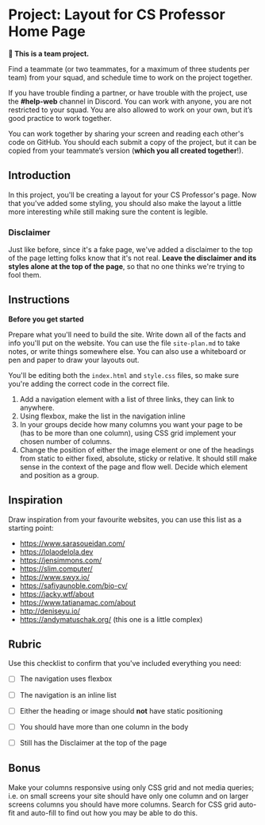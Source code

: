 # Project: Layout for CS Professor Home Page

<aside>

**👥 This is a team project.**

Find a teammate (or two teammates, for a maximum of three students per team) from your squad, and schedule time to work on the project together.

If you have trouble finding a partner, or have trouble with the project, use the **#help-web** channel in Discord. You can work with anyone, you are not restricted to your squad. You are also allowed to work on your own, but it’s good practice to work together.

You can work together by sharing your screen and reading each other's code on GitHub. You should each submit a copy of the project, but it can be copied from your teammate’s version (**which you all created together**!).

</aside>

## Introduction

In this project, you'll be creating a layout for your CS Professor's page. Now that you've added some styling, you should also make the layout a little more interesting while still making sure the content is legible.

### Disclaimer

Just like before, since it's a fake page, we've added a disclaimer to the top of the page letting folks know that it's not real. **Leave the disclaimer and its styles alone at the top of the page**, so that no one thinks we're trying to fool them.

## Instructions

**Before you get started**

Prepare what you'll need to build the site. Write down all of the facts and info you'll put on the website. You can use the file `site-plan.md` to take notes, or write things somewhere else. You can also use a whiteboard or pen and paper to draw your layouts out.

You'll be editing both the `index.html` and `style.css` files, so make sure you're adding the correct code in the correct file.

1. Add a navigation element with a list of three links, they can link to anywhere.
2. Using flexbox, make the list in the navigation inline
3. In your groups decide how many columns you want your page to be (has to be more than one column), using CSS grid implement your chosen number of columns.
4. Change the position of either the image element or one of the headings from static to either fixed, absolute, sticky or relative. It should still make sense in the context of the page and flow well. Decide which element and position as a group.

## Inspiration

Draw inspiration from your favourite websites, you can use this list as a starting point:
- https://www.sarasoueidan.com/
- https://lolaodelola.dev
- https://jensimmons.com/
- https://slim.computer/
- https://www.swyx.io/
- https://safiyaunoble.com/bio-cv/
- https://jacky.wtf/about
- https://www.tatianamac.com/about
- http://deniseyu.io/
- https://andymatuschak.org/ (this one is a little complex)

## Rubric

Use this checklist to confirm that you've included everything you need:

- [ ] The navigation uses flexbox
- [ ] The navigation is an inline list
- [ ] Either the heading or image should **not** have static positioning
- [ ] You should have more than one column in the body

- [ ] Still has the Disclaimer at the top of the page

## Bonus

Make your columns responsive using only CSS grid and not media queries; i.e. on small screens your site should have only one column and on larger screens columns you should have more columns. Search for CSS grid auto-fit and auto-fill to find out how you may be able to do this.
